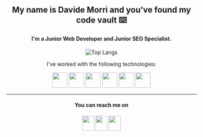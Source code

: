 <link rel="stylesheet" href="https://cdn.jsdelivr.net/gh/devicons/devicon@latest/devicon.min.css">
<div align="center">
 
  <h2> My name is <b>Davide Morri</b> and you've found my code vault ⌨️ </h2>

  <h4>I'm a Junior Web Developer and Junior SEO Specialist.</h4>
  
  ![Top Langs](https://github-readme-stats.vercel.app/api/top-langs?username=dvd225&show_icons=true&theme=algolia&layout=compact&title_color=#FFF&hide_border=true)
  

  
   I've worked with the following technologies:
  <div>
  <img src="https://cdn.jsdelivr.net/gh/devicons/devicon/icons/javascript/javascript-original.svg" height="40"/>
  <img src="https://cdn.jsdelivr.net/gh/devicons/devicon/icons/html5/html5-original.svg" height="40"/>
    <img src="https://cdn.jsdelivr.net/gh/devicons/devicon/icons/css3/css3-original.svg" height="40"/>
  <img src="https://cdn.jsdelivr.net/gh/devicons/devicon/icons/bootstrap/bootstrap-original.svg" height="40"/>
  <img src="https://cdn.jsdelivr.net/gh/devicons/devicon/icons/python/python-original.svg" height="40"/>
  <img src="https://cdn.jsdelivr.net/gh/devicons/devicon/icons/sqlite/sqlite-original.svg"height="40" />
  </div>   
 <hr/>
 <div>
  <h4>You can reach me on<h4/>

  <a href='https://www.linkedin.com/in/davide-morri/'><img height="40" width="32" src="https://cdn.simpleicons.org/linkedin" /></a>
  <a href='https://t.me/davidemorri'><img height="40" width="32" src="https://cdn.simpleicons.org/telegram" /></a>
  <a href='https://www.instagram.com/_unum_ex_pluribus_/'><img height="40" width="32" src="https://cdn.simpleicons.org/instagram" /></a>
 </div>


